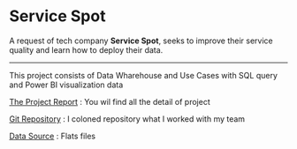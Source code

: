 
# Service Spot

A request of tech company **Service Spot**, seeks to improve their service quality and learn how to deploy their data.

___

This project consists of Data Wharehouse and Use Cases with SQL query and Power BI visualization data

[The Project Report](https://github.com/Evank2023/School_Project_ETL_and_DataWharehouse/blob/master/Repport.docx) : You wil find all the detail of project

[Git Repository](https://github.com/Evank2023/School_Project_ETL_and_DataWharehouse/tree/Repository) : I coloned repository what I worked with my team

[Data Source](https://github.com/Evank2023/School_Project_ETL_and_DataWharehouse/tree/Data) : Flats files
